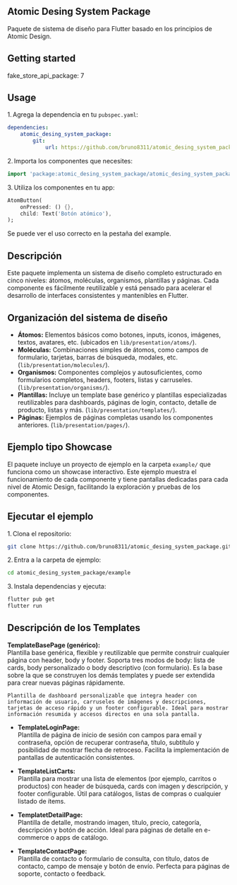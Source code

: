 
## Atomic Desing System Package

Paquete de sistema de diseño para Flutter basado en los principios de Atomic Design.

## Getting started
fake_store_api_package: 7

## Usage

1. Agrega la dependencia en tu `pubspec.yaml`:
```yaml
dependencies:
	atomic_desing_system_package:
		git:
			url: https://github.com/bruno8311/atomic_desing_system_package.git
```

2. Importa los componentes que necesites:
```dart
import 'package:atomic_desing_system_package/atomic_desing_system_package.dart';
```

3. Utiliza los componentes en tu app:
```dart
AtomButton(
	onPressed: () {},
	child: Text('Botón atómico'),
);
```
Se puede ver el uso correcto en la pestaña del example.

## Descripción

Este paquete implementa un sistema de diseño completo estructurado en cinco niveles: átomos, moléculas, organismos, plantillas y páginas. Cada componente es fácilmente reutilizable y está pensado para acelerar el desarrollo de interfaces consistentes y mantenibles en Flutter.

## Organización del sistema de diseño

- **Átomos:** Elementos básicos como botones, inputs, iconos, imágenes, textos, avatares, etc. (ubicados en `lib/presentation/atoms/`).
- **Moléculas:** Combinaciones simples de átomos, como campos de formulario, tarjetas, barras de búsqueda, modales, etc. (`lib/presentation/molecules/`).
- **Organismos:** Componentes complejos y autosuficientes, como formularios completos, headers, footers, listas y carruseles. (`lib/presentation/organisms/`).
- **Plantillas:** Incluye un template base genérico y plantillas especializadas reutilizables para dashboards, páginas de login, contacto, detalle de producto, listas y más. (`lib/presentation/templates/`).
- **Páginas:** Ejemplos de páginas completas usando los componentes anteriores. (`lib/presentation/pages/`).

## Ejemplo tipo Showcase

El paquete incluye un proyecto de ejemplo en la carpeta `example/` que funciona como un showcase interactivo. Este ejemplo muestra el funcionamiento de cada componente y tiene pantallas dedicadas para cada nivel de Atomic Design, facilitando la exploración y pruebas de los componentes.


## Ejecutar el ejemplo

1. Clona el repositorio:
```bash
git clone https://github.com/bruno8311/atomic_desing_system_package.git
```
2. Entra a la carpeta de ejemplo:
```bash
cd atomic_desing_system_package/example
```
3. Instala dependencias y ejecuta:
```bash
flutter pub get
flutter run
```

## Descripción de los Templates

 **TemplateBasePage (genérico):**  
	Plantilla base genérica, flexible y reutilizable que permite construir cualquier página con header, body y footer. Soporta tres modos de body: lista de cards, body personalizado o body descriptivo (con formulario). Es la base sobre la que se construyen los demás templates y puede ser extendida para crear nuevas páginas rápidamente.

	Plantilla de dashboard personalizable que integra header con información de usuario, carruseles de imágenes y descripciones, tarjetas de acceso rápido y un footer configurable. Ideal para mostrar información resumida y accesos directos en una sola pantalla.

- **TemplateLoginPage:**  
	Plantilla de página de inicio de sesión con campos para email y contraseña, opción de recuperar contraseña, título, subtítulo y posibilidad de mostrar flecha de retroceso. Facilita la implementación de pantallas de autenticación consistentes.

- **TemplateListCarts:**  
	Plantilla para mostrar una lista de elementos (por ejemplo, carritos o productos) con header de búsqueda, cards con imagen y descripción, y footer configurable. Útil para catálogos, listas de compras o cualquier listado de ítems.

- **TemplatetDetailPage:**  
	Plantilla de detalle, mostrando imagen, título, precio, categoría, descripción y botón de acción. Ideal para páginas de detalle en e-commerce o apps de catálogo.

- **TemplateContactPage:**  
	Plantilla de contacto o formulario de consulta, con título, datos de contacto, campo de mensaje y botón de envío. Perfecta para páginas de soporte, contacto o feedback.

